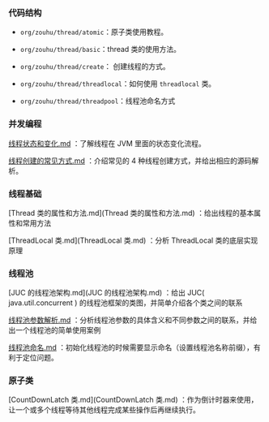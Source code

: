 ### 代码结构

- `org/zouhu/thread/atomic`：原子类使用教程。

- `org/zouhu/thread/basic`：thread 类的使用方法。
- `org/zouhu/thread/create`： 创建线程的方式。
- `org/zouhu/thread/threadlocal`：如何使用 `threadlocal` 类。
- `org/zouhu/thread/threadpool`：线程池命名方式



### 并发编程

 [线程状态和变化.md](线程状态和变化.md) ：了解线程在 JVM 里面的状态变化流程。

 [线程创建的常见方式.md](线程创建的常见方式.md) ：介绍常见的 4 种线程创建方式，并给出相应的源码解析。



### 线程基础

 [Thread 类的属性和方法.md](Thread 类的属性和方法.md) ：给出线程的基本属性和常用方法

 [ThreadLocal 类.md](ThreadLocal 类.md) ：分析 ThreadLocal 类的底层实现原理





### 线程池

 [JUC 的线程池架构.md](JUC 的线程池架构.md) ：给出 JUC( java.util.concurrent ) 的线程池框架的类图，并简单介绍各个类之间的联系

 [线程池参数解析.md](线程池参数解析.md) ：分析线程池参数的具体含义和不同参数之间的联系，并给出一个线程池的简单使用案例 

[线程池命名.md](线程池命名.md) ：初始化线程池的时候需要显示命名（设置线程池名称前缀），有利于定位问题。





### 原子类

 [CountDownLatch 类.md](CountDownLatch 类.md) ：作为倒计时器来使用，让一个或多个线程等待其他线程完成某些操作后再继续执行。









